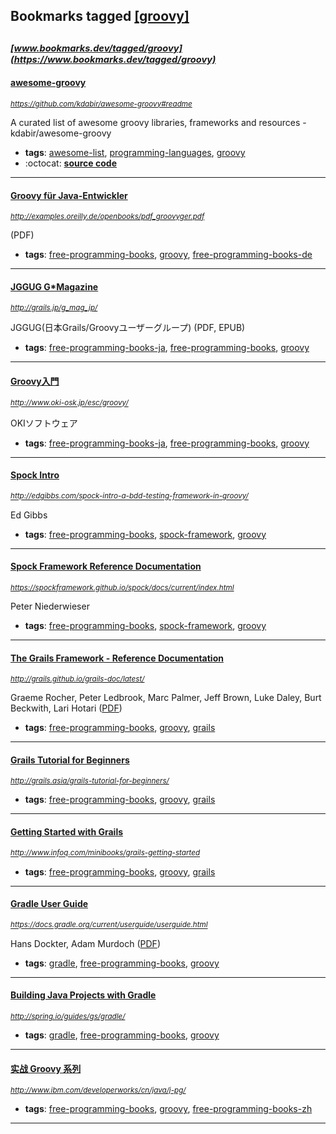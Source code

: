 ## Bookmarks tagged [[groovy]](https://www.bookmarks.dev/search?q=[groovy])

_<sup><sup>[www.bookmarks.dev/tagged/groovy](https://www.bookmarks.dev/tagged/groovy)</sup></sup>_
---
#### [awesome-groovy](https://github.com/kdabir/awesome-groovy#readme)
_<sup>https://github.com/kdabir/awesome-groovy#readme</sup>_

A curated list of awesome groovy libraries, frameworks and resources - kdabir/awesome-groovy
* **tags**: [awesome-list](../tagged/awesome-list.md), [programming-languages](../tagged/programming-languages.md), [groovy](../tagged/groovy.md)
* :octocat: **[source code](https://github.com/kdabir/awesome-groovy#readme)**
---
#### [Groovy für Java-Entwickler](http://examples.oreilly.de/openbooks/pdf_groovyger.pdf)
_<sup>http://examples.oreilly.de/openbooks/pdf_groovyger.pdf</sup>_

(PDF)
* **tags**: [free-programming-books](../tagged/free-programming-books.md), [groovy](../tagged/groovy.md), [free-programming-books-de](../tagged/free-programming-books-de.md)
---
#### [JGGUG G*Magazine](http://grails.jp/g_mag_jp/)
_<sup>http://grails.jp/g_mag_jp/</sup>_

JGGUG(日本Grails/Groovyユーザーグループ) (PDF, EPUB)
* **tags**: [free-programming-books-ja](../tagged/free-programming-books-ja.md), [free-programming-books](../tagged/free-programming-books.md), [groovy](../tagged/groovy.md)
---
#### [Groovy入門](http://www.oki-osk.jp/esc/groovy/)
_<sup>http://www.oki-osk.jp/esc/groovy/</sup>_

OKIソフトウェア
* **tags**: [free-programming-books-ja](../tagged/free-programming-books-ja.md), [free-programming-books](../tagged/free-programming-books.md), [groovy](../tagged/groovy.md)
---
#### [Spock Intro](http://edgibbs.com/spock-intro-a-bdd-testing-framework-in-groovy/)
_<sup>http://edgibbs.com/spock-intro-a-bdd-testing-framework-in-groovy/</sup>_

Ed Gibbs
* **tags**: [free-programming-books](../tagged/free-programming-books.md), [spock-framework](../tagged/spock-framework.md), [groovy](../tagged/groovy.md)
---
#### [Spock Framework Reference Documentation](https://spockframework.github.io/spock/docs/current/index.html)
_<sup>https://spockframework.github.io/spock/docs/current/index.html</sup>_

Peter Niederwieser
* **tags**: [free-programming-books](../tagged/free-programming-books.md), [spock-framework](../tagged/spock-framework.md), [groovy](../tagged/groovy.md)
---
#### [The Grails Framework - Reference Documentation](http://grails.github.io/grails-doc/latest/)
_<sup>http://grails.github.io/grails-doc/latest/</sup>_

Graeme Rocher, Peter Ledbrook, Marc Palmer, Jeff Brown, Luke Daley, Burt Beckwith, Lari Hotari ([PDF](http://grails.github.io/grails-doc/latest/guide/single.pdf))
* **tags**: [free-programming-books](../tagged/free-programming-books.md), [groovy](../tagged/groovy.md), [grails](../tagged/grails.md)
---
#### [Grails Tutorial for Beginners](http://grails.asia/grails-tutorial-for-beginners/)
_<sup>http://grails.asia/grails-tutorial-for-beginners/</sup>_

* **tags**: [free-programming-books](../tagged/free-programming-books.md), [groovy](../tagged/groovy.md), [grails](../tagged/grails.md)
---
#### [Getting Started with Grails](http://www.infoq.com/minibooks/grails-getting-started)
_<sup>http://www.infoq.com/minibooks/grails-getting-started</sup>_

* **tags**: [free-programming-books](../tagged/free-programming-books.md), [groovy](../tagged/groovy.md), [grails](../tagged/grails.md)
---
#### [Gradle User Guide](https://docs.gradle.org/current/userguide/userguide.html)
_<sup>https://docs.gradle.org/current/userguide/userguide.html</sup>_

Hans Dockter, Adam Murdoch ([PDF](https://docs.gradle.org/current/userguide/userguide.pdf))
* **tags**: [gradle](../tagged/gradle.md), [free-programming-books](../tagged/free-programming-books.md), [groovy](../tagged/groovy.md)
---
#### [Building Java Projects with Gradle](http://spring.io/guides/gs/gradle/)
_<sup>http://spring.io/guides/gs/gradle/</sup>_

* **tags**: [gradle](../tagged/gradle.md), [free-programming-books](../tagged/free-programming-books.md), [groovy](../tagged/groovy.md)
---
#### [实战 Groovy 系列](http://www.ibm.com/developerworks/cn/java/j-pg/)
_<sup>http://www.ibm.com/developerworks/cn/java/j-pg/</sup>_

* **tags**: [free-programming-books](../tagged/free-programming-books.md), [groovy](../tagged/groovy.md), [free-programming-books-zh](../tagged/free-programming-books-zh.md)
---
